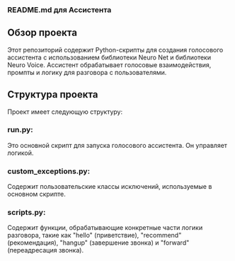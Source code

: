 ### README.md для Ассистента
## Обзор проекта
Этот репозиторий содержит Python-скрипты для создания голосового ассистента с использованием библиотеки Neuro Net и библиотеки Neuro Voice. Ассистент обрабатывает голосовые взаимодействия, промпты и логику для разговора с пользователями.

## Структура проекта
Проект имеет следующую структуру:

### run.py:

Это основной скрипт для запуска голосового ассистента. Он управляет логикой.

### custom_exceptions.py:

Содержит пользовательские классы исключений, используемые в основном скрипте.

### scripts.py:

Содержит функции, обрабатывающие конкретные части логики разговора, такие как "hello" (приветствие), "recommend" (рекомендация), "hangup" (завершение звонка) и "forward" (переадресация звонка).
